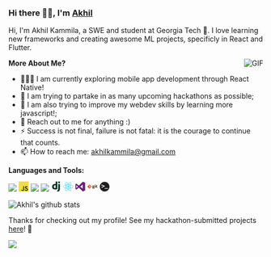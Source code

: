 ### Hi there 👋🏽, I'm [Akhil](https://www.linkedin.com/in/akhilkammila/)

Hi, I'm Akhil Kammila, a SWE and student at Georgia Tech 🐝. I love learning new frameworks and creating awesome ML projects, specificly in React and Flutter.

<img align="right" alt="GIF" src="https://j.gifs.com/83l135.gif" />

**More About Me?**

- 👨🏽‍💻 I am currently exploring mobile app development through React Native!
- 🌱 I am trying to partake in as many upcoming hackathons as possible; 
- 👯 I am also trying to improve my webdev skills by learning more javascript!;
- 💬 Reach out to me for anything :)
- ⚡️ Success is not final, failure is not fatal: it is the courage to continue that counts.
- 📫 How to reach me: akhilkammila@gmail.com

**Languages and Tools:**  

<code><img height="20" src="https://raw.githubusercontent.com/jmnote/z-icons/master/svg/python.svg"></code>
<code><img height="20" src="https://raw.githubusercontent.com/github/explore/80688e429a7d4ef2fca1e82350fe8e3517d3494d/topics/javascript/javascript.png"></code>
<code><img height="20" src="https://raw.githubusercontent.com/jmnote/z-icons/master/svg/java.svg"></code>
<code><img height="20" src="https://raw.githubusercontent.com/valohai/ml-logos/5127528b5baadb77a6ea4b999a47b4e86bf0f98b/tensorflow-tf.svg"></code>
<code><img height="20" src="https://raw.githubusercontent.com/devicons/devicon/c7d326b6009e60442abc35fa45706d6f30ee4c8e/icons/django/django-plain.svg"></code>
<code><img height="20" src="https://raw.githubusercontent.com/devicons/devicon/c7d326b6009e60442abc35fa45706d6f30ee4c8e/icons/react/react-original.svg"></code>
<code><img height="20" src="https://raw.githubusercontent.com/devicons/devicon/c7d326b6009e60442abc35fa45706d6f30ee4c8e/icons/visualstudio/visualstudio-plain.svg"></code>
<code><img height="20" src="https://raw.githubusercontent.com/github/explore/80688e429a7d4ef2fca1e82350fe8e3517d3494d/topics/git/git.png"></code>
<code><img height="20" src="https://raw.githubusercontent.com/github/explore/80688e429a7d4ef2fca1e82350fe8e3517d3494d/topics/terminal/terminal.png"></code>



![Akhil's github stats](https://github-readme-stats.vercel.app/api?username=akhilkammila&theme=dark&show_icons=true)

Thanks for checking out my profile! See my hackathon-submitted projects [here](https://devpost.com/akhilkammila)! 🙂

![](https://komarev.com/ghpvc/?username=akhilkammila&color=red)
